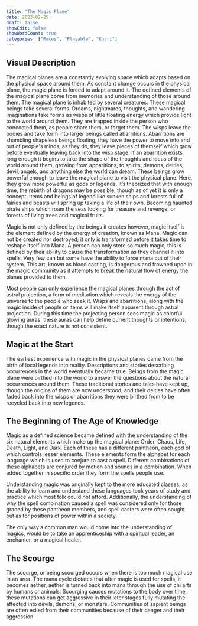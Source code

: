 ```yaml
---
title: "The Magic Plane"
date: 2023-02-25
draft: false
showEdit: false
showWordCount: true
categories: ["Races", "Playable", "Khari"]
---
```


## Visual Description

The magical planes are a constantly evolving space which adapts based on the physical space around them. As constant change occurs in the physical plane, the magic plane is forced to adapt around it. The defined elements of the magical plane come from memories and understanding of those around them. The magical plane is inhabited by several creatures. These magical beings take several forms. Dreams, nightmares, thoughts, and wandering imaginations take forms as wisps of little floating energy which provide light to the world around them. They are trapped inside the person who concocted them, as people share them, or forget them. The wisps leave the bodies and take form into larger beings called abarritions. Abarritions are shambling shapeless beings floating, they have the power to move into and out of people's minds, as they do, they leave pieces of themself which grow before eventually leaving back into the wisp stage. If an abarrition exists long enough it begins to take the shape of the thoughts and ideas of the world around them, growing from apparitions, to spirits, demons, deities, devil, angels, and anything else the world can dream. These beings grow powerful enough to leave the magical plane to visit the physical plane. Here, they grow more powerful as gods or legends. It’s theorized that with enough time, the rebirth of dragons may be possible, though as of yet it is only a concept. Items and beings of legend like sunken ships and forests full of fairies and beasts will spring up taking a life of their own. Becoming haunted pirate ships which roam the seas looking for treasure and revenge, or forests of living trees and magical fruits. 

Magic is not only defined by the beings it creates however, magic itself is the element defined by the energy of creation, known as Mana. Magic can not be created nor destroyed; it only is transformed before it takes time to reshape itself into Mana. A person can only store so much magic, this is defined by their ability to cause the transformation as they channel it into spells. Very few can but some have the ability to force mana out of their system. This art, known as blood casting, is dangerous and frowned upon in the magic community as it attempts to break the natural flow of energy the planes provided to them. 

Most people can only experience the magical planes through the act of astral projection, a form of meditation which reveals the energy of the universe to the people who seek it. Wisps and abarritions, along with the magic inside of people or items will make itself apparent through astral projection. During this time the projecting person sees magic as colorful glowing auras, these auras can help define current thoughts or intentions, though the exact nature is not consistent.

## Magic at the Start

The earliest experience with magic in the physical planes came from the birth of local legends into reality. Descriptions and stories describing occurrences in the world eventually became true. Beings from the magic plane were birthed into the world to answer the questions about the natural occurrences around them. These traditional stories and tales have kept up, though the origins of them are now understood, and their deities have often faded back into the wisps or abarritions they were birthed from to be recycled back into new legends.

## The Beginning of The Age of Knowledge

Magic as a defined science became defined with the understanding of the six natural elements which make up the magical plane: Order, Chaos, Life, Death, Light, and Dark. Each of these has a different pantheon, each god of which controls lesser elements. These elements form the alphabet for each language which is used to conjure to cast a spell. Different combinations of these alphabets are conjured by motion and sounds in a combination. When added together in specific order they form the spells people use.

Understanding magic was originally kept to the more educated classes, as the ability to learn and understand these languages took years of study and practice which most folk could not afford. Additionally, the understanding of why the spell combination caused a spell was considered only for those graced by these pantheon members, and spell casters were often sought out as for positions of power within a society.

The only way a common man would come into the understanding of magics, would be to take an apprenticeship with a spiritual leader, an enchanter, or a magical healer.

## The Scourge

The scourge, or being scourged occurs when there is too much magical use in an area. The mana cycle dictates that after magic is used for spells, it becomes aether, aether is turned back into mana through the use of chi arts by humans or animals. Scourging causes mutations to the body over time, these mutations can get aggressive in their later stages fully mutating the affected into devils, demons, or monsters. Communities of sapient beings are often exiled from their communities because of their danger and their aggression.
